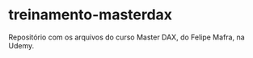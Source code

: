 # treinamento-masterdax

Repositório com os arquivos do curso Master DAX, do Felipe Mafra, na Udemy.
